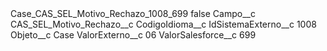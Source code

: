 <?xml version="1.0" encoding="UTF-8"?>
<CustomMetadata xmlns="http://soap.sforce.com/2006/04/metadata" xmlns:xsi="http://www.w3.org/2001/XMLSchema-instance" xmlns:xsd="http://www.w3.org/2001/XMLSchema">
    <label>Case_CAS_SEL_Motivo_Rechazo_1008_699</label>
    <protected>false</protected>
    <values>
        <field>Campo__c</field>
        <value xsi:type="xsd:string">CAS_SEL_Motivo_Rechazo__c</value>
    </values>
    <values>
        <field>CodigoIdioma__c</field>
        <value xsi:nil="true"/>
    </values>
    <values>
        <field>IdSistemaExterno__c</field>
        <value xsi:type="xsd:string">1008</value>
    </values>
    <values>
        <field>Objeto__c</field>
        <value xsi:type="xsd:string">Case</value>
    </values>
    <values>
        <field>ValorExterno__c</field>
        <value xsi:type="xsd:string">06</value>
    </values>
    <values>
        <field>ValorSalesforce__c</field>
        <value xsi:type="xsd:string">699</value>
    </values>
</CustomMetadata>
